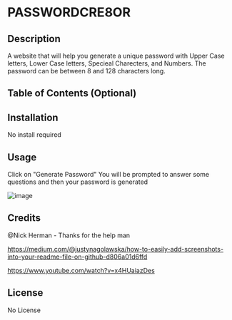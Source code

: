 # PASSWORDCRE8OR

## Description

A website that will help you generate a unique password with Upper Case letters, Lower Case letters, Specieal Charecters, and Numbers. The password can be between 8 and 128 characters long. 

## Table of Contents (Optional)

## Installation

No install required 

## Usage

Click on "Generate Password" 
You will be prompted to answer some questions
and then your password is generated 

![image](https://user-images.githubusercontent.com/117390778/206873739-ac7d6804-e20a-4729-9697-ca2a7323958d.png)



## Credits
 @Nick Herman - Thanks for the help man 

https://medium.com/@justynagolawska/how-to-easily-add-screenshots-into-your-readme-file-on-github-d806a01d6ffd

https://www.youtube.com/watch?v=x4HUaiazDes

## License

No License 




